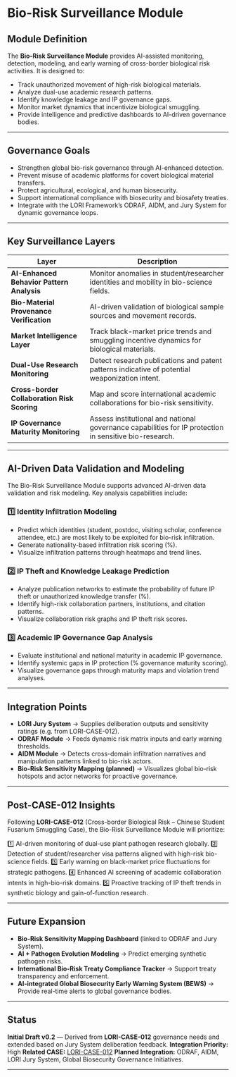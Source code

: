 # Bio-Risk Surveillance Module

## Module Definition

The **Bio-Risk Surveillance Module** provides AI-assisted monitoring, detection, modeling, and early warning of cross-border biological risk activities. It is designed to:

- Track unauthorized movement of high-risk biological materials.
- Analyze dual-use academic research patterns.
- Identify knowledge leakage and IP governance gaps.
- Monitor market dynamics that incentivize biological smuggling.
- Provide intelligence and predictive dashboards to AI-driven governance bodies.

---

## Governance Goals

- Strengthen global bio-risk governance through AI-enhanced detection.
- Prevent misuse of academic platforms for covert biological material transfers.
- Protect agricultural, ecological, and human biosecurity.
- Support international compliance with biosecurity and biosafety treaties.
- Integrate with the LORI Framework’s ODRAF, AIDM, and Jury System for dynamic governance loops.

---

## Key Surveillance Layers

| Layer | Description |
|-------|-------------|
| **AI-Enhanced Behavior Pattern Analysis** | Monitor anomalies in student/researcher identities and mobility in bio-science fields. |
| **Bio-Material Provenance Verification** | AI-driven validation of biological sample sources and movement records. |
| **Market Intelligence Layer** | Track black-market price trends and smuggling incentive dynamics for biological materials. |
| **Dual-Use Research Monitoring** | Detect research publications and patent patterns indicative of potential weaponization intent. |
| **Cross-border Collaboration Risk Scoring** | Map and score international academic collaborations for bio-risk sensitivity. |
| **IP Governance Maturity Monitoring** | Assess institutional and national governance capabilities for IP protection in sensitive bio-research. |

---

## AI-Driven Data Validation and Modeling

The Bio-Risk Surveillance Module supports advanced AI-driven data validation and risk modeling. Key analysis capabilities include:

### 1️⃣ Identity Infiltration Modeling

- Predict which identities (student, postdoc, visiting scholar, conference attendee, etc.) are most likely to be exploited for bio-risk infiltration.
- Generate nationality-based infiltration risk scoring (%).
- Visualize infiltration patterns through heatmaps and trend lines.

### 2️⃣ IP Theft and Knowledge Leakage Prediction

- Analyze publication networks to estimate the probability of future IP theft or unauthorized knowledge transfer (%).
- Identify high-risk collaboration partners, institutions, and citation patterns.
- Visualize collaboration risk graphs and IP theft risk scores.

### 3️⃣ Academic IP Governance Gap Analysis

- Evaluate institutional and national maturity in academic IP governance.
- Identify systemic gaps in IP protection (% governance maturity scoring).
- Visualize governance gaps through maturity maps and violation trend analyses.

---

## Integration Points

- **LORI Jury System** → Supplies deliberation outputs and sensitivity ratings (e.g. from LORI-CASE-012).
- **ODRAF Module** → Feeds dynamic risk matrix inputs and early warning thresholds.
- **AIDM Module** → Detects cross-domain infiltration narratives and manipulation patterns linked to bio-risk actors.
- **Bio-Risk Sensitivity Mapping (planned)** → Visualizes global bio-risk hotspots and actor networks for proactive governance.

---

## Post-CASE-012 Insights

Following **LORI-CASE-012** (Cross-border Biological Risk – Chinese Student Fusarium Smuggling Case), the Bio-Risk Surveillance Module will prioritize:

1️⃣ AI-driven monitoring of dual-use plant pathogen research globally.
2️⃣ Detection of student/researcher visa patterns aligned with high-risk bio-science fields.
3️⃣ Early warning on black-market price fluctuations for strategic pathogens.
4️⃣ Enhanced AI screening of academic collaboration intents in high-bio-risk domains.
5️⃣ Proactive tracking of IP theft trends in synthetic biology and gain-of-function research.

---

## Future Expansion

- **Bio-Risk Sensitivity Mapping Dashboard** (linked to ODRAF and Jury System).
- **AI + Pathogen Evolution Modeling** → Predict emerging synthetic pathogen risks.
- **International Bio-Risk Treaty Compliance Tracker** → Support treaty transparency and enforcement.
- **AI-integrated Global Biosecurity Early Warning System (BEWS)** → Provide real-time alerts to global governance bodies.

---

## Status

**Initial Draft v0.2** — Derived from **LORI-CASE-012** governance needs and extended based on Jury System deliberation feedback.
**Integration Priority:** High
**Related CASE:** [LORI-CASE-012](../cases/LORI-CASE-012.md)
**Planned Integration:** ODRAF, AIDM, LORI Jury System, Global Biosecurity Governance Initiatives.

---

